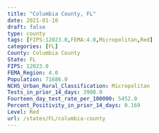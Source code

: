```yaml
---
title: "Columbia County, FL"
date: 2021-01-10
draft: false
type: county
tags: [FIPS:12023.0,FEMA:4.0,Micropolitan,Red]
categories: [FL]
County: Columbia County
State: FL
FIPS: 12023.0
FEMA_Region: 4.0
Population: 71686.0
NCHS_Urban_Rural_Classification: Micropolitan
Tests_in_prior_14_days: 3908.0
Fourteen_day_test_rate_per_100000: 5452.0
Percent_Positivity_in_prior_14_days: 0.169
Level: Red
url: /states/FL/columbia-county
---
```



